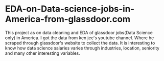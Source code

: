 # EDA-on-Data-science-jobs-in-America-from-glassdoor.com
This project as on data cleaning and EDA of glassdoor jobs(Data Science only) in America.
I got the data from ken jee's youtube channel. Where he scraped through glassdoor's website to collect the data.
It is interesting to know how data science salaries varies through industries, location, seniority and many other interesting variables.
